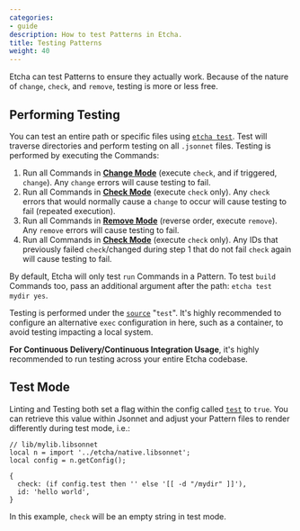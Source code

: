 ```yaml
---
categories:
- guide
description: How to test Patterns in Etcha.
title: Testing Patterns
weight: 40
---
```


Etcha can test Patterns to ensure they actually work.  Because of the nature of `change`, `check`, and `remove`, testing is more or less free.

## Performing Testing

You can test an entire path or specific files using [`etcha test`](../../references/cli#test).  Test will traverse directories and perform testing on all `.jsonnet` files.  Testing is performed by executing the Commands:

1. Run all Commands in [**Change Mode**](../../references/commands#change-mode) (execute `check`, and if triggered, `change`).  Any `change` errors will cause testing to fail.
2. Run all Commands in [**Check Mode**](../../references/commands#check-mode) (execute `check` only).  Any `check` errors that would normally cause a `change` to occur will cause testing to fail (repeated execution).
3. Run all Commands in [**Remove Mode**](../../references/commands#remove-mode) (reverse order, execute `remove`).  Any `remove` errors will cause testing to fail.
4. Run all Commands in [**Check Mode**](../../references/commands#check-mode) (execute `check` only).  Any IDs that previously failed `check`/changed during step 1 that do not fail `check` again will cause testing to fail.

By default, Etcha will only test `run` Commands in a Pattern.  To test `build` Commands too, pass an additional argument after the path: `etcha test mydir yes`.

Testing is performed under the [`source`](../../references/config#sources) "`test`".  It's highly recommended to configure an alternative `exec` configuration in here, such as a container, to avoid testing impacting a local system.

**For Continuous Delivery/Continuous Integration Usage**, it's highly recommended to run testing across your entire Etcha codebase.

## Test Mode

Linting and Testing both set a flag within the config called [`test`](../../references/config#test) to `true`.  You can retrieve this value within Jsonnet and adjust your Pattern files to render differently during test mode, i.e.:

```
// lib/mylib.libsonnet
local n = import '../etcha/native.libsonnet';
local config = n.getConfig();

{
  check: (if config.test then '' else '[[ -d "/mydir" ]]'),
  id: 'hello world',
}
```

In this example, `check` will be an empty string in test mode.
